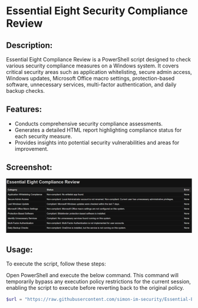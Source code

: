 # Essential Eight Security Compliance Review

## Description:
Essential Eight Compliance Review is a PowerShell script designed to check various security compliance measures on a Windows system.
It covers critical security areas such as application whitelisting, secure admin access, Windows updates, Microsoft Office macro settings, protection-based software, unnecessary services, multi-factor authentication, and daily backup checks.

## Features:
- Conducts comprehensive security compliance assessments.
- Generates a detailed HTML report highlighting compliance status for each security measure.
- Provides insights into potential security vulnerabilities and areas for improvement.

## Screenshot:
![Essential Eight Compliance Review](https://github.com/simon-im-security/Essential-Eight-Compliance-Review/blob/main/essential-eight-compliance-review-image.png)

## Usage:
To execute the script, follow these steps:

Open PowerShell and execute the below command. This command will temporarily bypass any execution policy restrictions for the current session, enabling the script to execute before reverting back to the original policy.
   ```powershell
   $url = "https://raw.githubusercontent.com/simon-im-security/Essential-Eight-Compliance-Review/main/Essential%20Eight%20Compliance%20Review.ps1"; $tempScriptPath = "$env:TEMP\EssentialEightComplianceReview.ps1"; Invoke-WebRequest -Uri $url -OutFile $tempScriptPath; & $tempScriptPath -ExecutionPolicy Bypass

